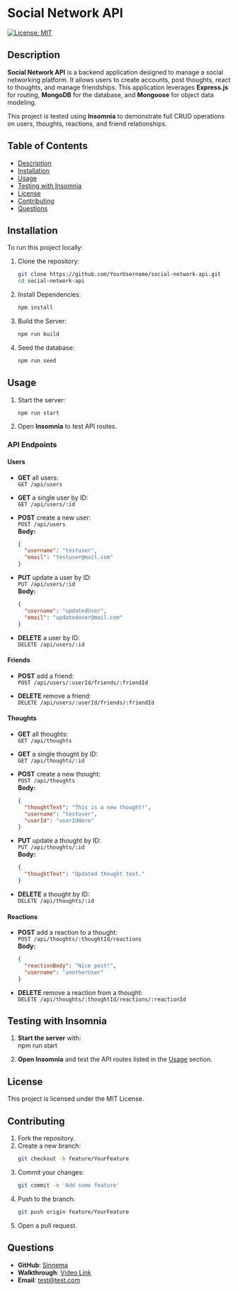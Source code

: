 # Social Network API

[![License: MIT](https://img.shields.io/badge/License-MIT-yellow.svg)](https://opensource.org/licenses/MIT)

## Description

**Social Network API** is a backend application designed to manage a social networking platform. It allows users to create accounts, post thoughts, react to thoughts, and manage friendships. This application leverages **Express.js** for routing, **MongoDB** for the database, and **Mongoose** for object data modeling.

This project is tested using **Insomnia** to demonstrate full CRUD operations on users, thoughts, reactions, and friend relationships.

## Table of Contents

- [Description](#description)
- [Installation](#installation)
- [Usage](#usage)
- [Testing with Insomnia](#testing-with-insomnia)
- [License](#license)
- [Contributing](#contributing)
- [Questions](#questions)

## Installation

To run this project locally:

1. Clone the repository:

   ```bash
   git clone https://github.com/YourUsername/social-network-api.git
   cd social-network-api
   ```

2. Install Dependencies:

   ```bash
   npm install
   ```

3. Build the Server:

   ```bash
   npm run build
   ```

4. Seed the database:

   ```bash
   npm run seed
   ```

## Usage

1. Start the server:
   ```bash
   npm run start
   ```
   
2. Open **Insomnia** to test API routes.  

### API Endpoints

#### Users

- **GET** all users:  
  `GET /api/users`

- **GET** a single user by ID:  
  `GET /api/users/:id`

- **POST** create a new user:  
  `POST /api/users`  
  **Body:**
  ```json
  {
    "username": "testuser",
    "email": "testuser@mail.com"
  }
  ```

- **PUT** update a user by ID:  
  `PUT /api/users/:id`  
  **Body:**
  ```json
  {
    "username": "updatedUser",
    "email": "updateduser@mail.com"
  }
  ```

- **DELETE** a user by ID:  
  `DELETE /api/users/:id`

#### Friends

- **POST** add a friend:  
  `POST /api/users/:userId/friends/:friendId`

- **DELETE** remove a friend:  
  `DELETE /api/users/:userId/friends/:friendId`

#### Thoughts

- **GET** all thoughts:  
  `GET /api/thoughts`

- **GET** a single thought by ID:  
  `GET /api/thoughts/:id`

- **POST** create a new thought:  
  `POST /api/thoughts`  
  **Body:**
  ```json
  {
    "thoughtText": "This is a new thought!",
    "username": "testuser",
    "userId": "userIdHere"
  }
  ```

- **PUT** update a thought by ID:  
  `PUT /api/thoughts/:id`  
  **Body:**
  ```json
  {
    "thoughtText": "Updated thought text."
  }
  ```

- **DELETE** a thought by ID:  
  `DELETE /api/thoughts/:id`

#### Reactions

- **POST** add a reaction to a thought:  
  `POST /api/thoughts/:thoughtId/reactions`  
  **Body:**
  ```json
  {
    "reactionBody": "Nice post!",
    "username": "anotherUser"
  }
  ```

- **DELETE** remove a reaction from a thought:  
  `DELETE /api/thoughts/:thoughtId/reactions/:reactionId`

## Testing with Insomnia

1. **Start the server** with:  
   npm run start

2. **Open Insomnia** and test the API routes listed in the [Usage](#usage) section.

## License

This project is licensed under the MIT License.  

## Contributing

1. Fork the repository.  
2. Create a new branch:
   ```bash
   git checkout -b feature/YourFeature
   ```
4. Commit your changes:
   ```bash
   git commit -m 'Add some feature'
   ```
6. Push to the branch:
   ```bash
   git push origin feature/YourFeature
   ```
8. Open a pull request.

## Questions

- **GitHub**: [Sinnema](https://github.com/Sinnema1/social-network-api)
- **Walkthrough**: [Video Link](https://drive.google.com/file/d/1E8Cv6pBd23OGNvcrsn7Q4eDWYOXyBW0m/view?usp=share_link)
- **Email**: test@test.com
